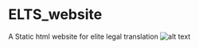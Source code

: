 # ELTS_website
A Static html website for elite legal translation
![alt text](https://repository-images.githubusercontent.com/186572940/ab997b80-764e-11e9-8aee-680791ddf6f4)
